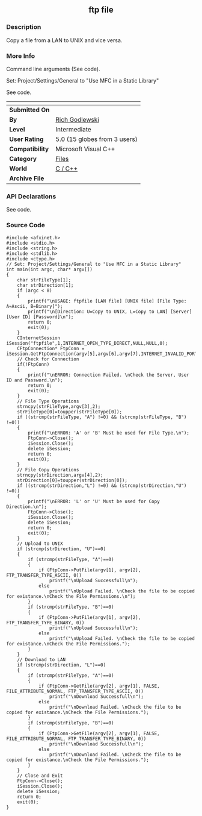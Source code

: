 ﻿<div align="center">

## ftp file


</div>

### Description

Copy a file from a LAN to UNIX and vice versa.
 
### More Info
 
Command line arguments (See code).

Set: Project/Settings/General to "Use MFC in a Static Library"

See code.


<span>             |<span>
---                |---
**Submitted On**   |
**By**             |[Rich Godlewski](https://github.com/Planet-Source-Code/PSCIndex/blob/master/ByAuthor/rich-godlewski.md)
**Level**          |Intermediate
**User Rating**    |5.0 (15 globes from 3 users)
**Compatibility**  |Microsoft Visual C\+\+
**Category**       |[Files](https://github.com/Planet-Source-Code/PSCIndex/blob/master/ByCategory/files__3-2.md)
**World**          |[C / C\+\+](https://github.com/Planet-Source-Code/PSCIndex/blob/master/ByWorld/c-c.md)
**Archive File**   |[](https://github.com/Planet-Source-Code/rich-godlewski-ftp-file__3-2121/archive/master.zip)

### API Declarations

See code.


### Source Code

```
#include <afxinet.h>
#include <stdio.h>
#include <string.h>
#include <stdlib.h>
#include <ctype.h>
// Set: Project/Settings/General to "Use MFC in a Static Library"
int main(int argc, char* argv[])
{
	char strFileType[1];
	char strDirection[1];
	if (argc < 8)
	{
		printf("\nUSAGE: ftpfile [LAN file] [UNIX file] [File Type: A=Ascii, B=Binary]");
		printf("\n[Direction: U=Copy to UNIX, L=Copy to LAN] [Server] [User ID] [Password]\n");
		return 0;
		exit(0);
	}
	CInternetSession iSession("ftpfile",1,INTERNET_OPEN_TYPE_DIRECT,NULL,NULL,0);
	CFtpConnection* FtpConn = iSession.GetFtpConnection(argv[5],argv[6],argv[7],INTERNET_INVALID_PORT_NUMBER,FALSE);
	// Check for Connection
	if(!FtpConn)
	{
		printf("\nERROR: Connection Failed. \nCheck the Server, User ID and Password.\n");
		return 0;
		exit(0);
	}
	// File Type Operations
	strncpy(strFileType,argv[3],2);
	strFileType[0]=toupper(strFileType[0]);
	if ((strcmp(strFileType, "A") !=0) && (strcmp(strFileType, "B") !=0))
	{
		printf("\nERROR: 'A' or 'B' Must be used for File Type.\n");
		FtpConn->Close();
		iSession.Close();
		delete iSession;
		return 0;
		exit(0);
	}
	// File Copy Operations
	strncpy(strDirection,argv[4],2);
	strDirection[0]=toupper(strDirection[0]);
	if ((strcmp(strDirection,"L") !=0) && (strcmp(strDirection,"U") !=0))
	{
		printf("\nERROR: 'L' or 'U' Must be used for Copy Direction.\n");
		FtpConn->Close();
		iSession.Close();
		delete iSession;
		return 0;
		exit(0);
	}
	// Upload to UNIX
	if (strcmp(strDirection, "U")==0)
	{
		if (strcmp(strFileType, "A")==0)
		{
			if (FtpConn->PutFile(argv[1], argv[2], FTP_TRANSFER_TYPE_ASCII, 0))
				printf("\nUpload Successfull\n");
			else
				printf("\nUpload Failed. \nCheck the file to be copied for existance.\nCheck the File Permissions.\n");
		}
		if (strcmp(strFileType, "B")==0)
		{
			if (FtpConn->PutFile(argv[1], argv[2], FTP_TRANSFER_TYPE_BINARY, 0))
				printf("\nUpload Successfull\n");
			else
				printf("\nUpload Failed. \nCheck the file to be copied for existance.\nCheck the File Permissions.");
		}
	}
	// Download to LAN
	if (strcmp(strDirection, "L")==0)
	{
		if (strcmp(strFileType, "A")==0)
		{
			if (FtpConn->GetFile(argv[2], argv[1], FALSE, FILE_ATTRIBUTE_NORMAL, FTP_TRANSFER_TYPE_ASCII, 0))
				printf("\nDownload Successfull\n");
			else
				printf("\nDownload Failed. \nCheck the file to be copied for existance.\nCheck the File Permissions.");
		}
		if (strcmp(strFileType, "B")==0)
		{
			if (FtpConn->GetFile(argv[2], argv[1], FALSE, FILE_ATTRIBUTE_NORMAL, FTP_TRANSFER_TYPE_BINARY, 0))
				printf("\nDownload Successfull\n");
			else
				printf("\nDownload Failed. \nCheck the file to be copied for existance.\nCheck the File Permissions.");
		}
	}
	// Close and Exit
	FtpConn->Close();
	iSession.Close();
	delete iSession;
	return 0;
	exit(0);
}
```

